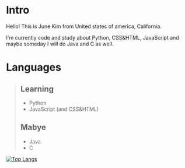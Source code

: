# Intro

Hello! This is June Kim from United states of america, California.

I'm currently code and study about Python, CSS&HTML, JavaScript and maybe someday I will do Java and C as well.

# Languages

> ## Learning
>  - Python
>  - JavaScript (and CSS&HTML)
>
>  ## Mabye
>  - Java
>  - C


[![Top Langs](https://github-readme-stats.vercel.app/api/top-langs/?username=JuneKim0712&layout=compact)](https://github.com/anuraghazra/github-readme-stats)
